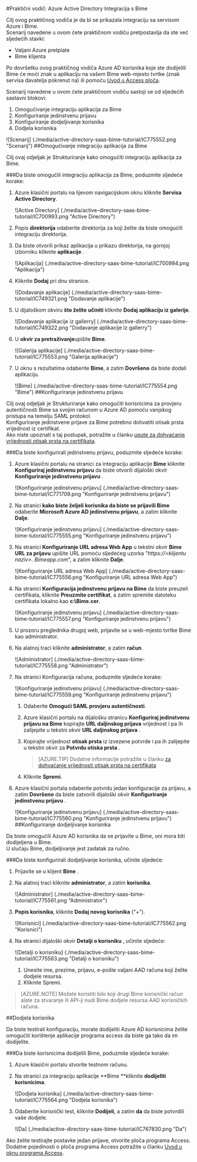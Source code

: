 <properties 
    pageTitle="Praktični vodič: Azure Active Directory Integracija s Bime | Microsoft Azure" 
    description="Saznajte kako pomoću servisa Azure Active Directory Bime da biste omogućili jedinstvenu prijavu, automatiziranog dodjele resursa i više!" 
    services="active-directory" 
    authors="jeevansd"  
    documentationCenter="na" 
    manager="femila"/>
<tags 
    ms.service="active-directory" 
    ms.devlang="na" 
    ms.topic="article" 
    ms.tgt_pltfrm="na" 
    ms.workload="identity" 
    ms.date="09/29/2016" 
    ms.author="jeedes" />

#<a name="tutorial-azure-active-directory-integration-with-bime"></a>Praktični vodič: Azure Active Directory Integracija s Bime

Cilj ovog praktičnog vodiča je da bi se prikazala integraciju sa servisom Azure i Bime.  
Scenarij navedene u ovom ćete praktičnom vodiču pretpostavlja da ste već sljedećih stavki:

-   Valjani Azure pretplate
-   Bime klijenta

Po dovršetku ovog praktičnog vodiča Azure AD korisnika koje ste dodijelili Bime će moći znak u aplikaciju na vašem Bime web-mjesto tvrtke (znak servisa davatelja pokrenut na) ili pomoću [Uvod u Access ploča](active-directory-saas-access-panel-introduction.md).

Scenarij navedene u ovom ćete praktičnom vodiču sastoji se od sljedećih sastavni blokovi:

1.  Omogućivanje integraciju aplikacija za Bime
2.  Konfiguriranje jedinstvenu prijavu
3.  Konfiguriranje dodjeljivanje korisnika
4.  Dodjela korisnika

![Scenarij] (./media/active-directory-saas-bime-tutorial/IC775552.png "Scenarij")
##<a name="enabling-the-application-integration-for-bime"></a>Omogućivanje integraciju aplikacija za Bime

Cilj ovaj odjeljak je Strukturiranje kako omogućiti integraciju aplikacija za Bime.

###<a name="to-enable-the-application-integration-for-bime-perform-the-following-steps"></a>Da biste omogućili integraciju aplikacija za Bime, poduzmite sljedeće korake:

1.  Azure klasični portalu na lijevom navigacijskom oknu kliknite **Servisa Active Directory**.

    ![Active Directory] (./media/active-directory-saas-bime-tutorial/IC700993.png "Active Directory")

2.  Popis **direktorija** odaberite direktorija za koji želite da biste omogućili integraciju direktorija.

3.  Da biste otvorili prikaz aplikacija u prikazu direktorija, na gornjoj izborniku kliknite **aplikacije** .

    ![Aplikacija] (./media/active-directory-saas-bime-tutorial/IC700994.png "Aplikacija")

4.  Kliknite **Dodaj** pri dnu stranice.

    ![Dodavanje aplikacije] (./media/active-directory-saas-bime-tutorial/IC749321.png "Dodavanje aplikacije")

5.  U dijaloškom okviru **što želite učiniti** kliknite **Dodaj aplikaciju iz galerije**.

    ![Dodavanje aplikacije iz gallerry] (./media/active-directory-saas-bime-tutorial/IC749322.png "Dodavanje aplikacije iz gallerry")

6.  U **okvir za pretraživanje**upišite **Bime**.

    ![Galerija aplikacije] (./media/active-directory-saas-bime-tutorial/IC775553.png "Galerija aplikacije")

7.  U oknu s rezultatima odaberite **Bime**, a zatim **Dovršeno** da biste dodali aplikaciju.

    ![Bime] (./media/active-directory-saas-bime-tutorial/IC775554.png "Bime")
##<a name="configuring-single-sign-on"></a>Konfiguriranje jedinstvenu prijavu

Cilj ovaj odjeljak je Strukturiranje kako omogućiti korisnicima za provjeru autentičnosti Bime sa svojim računom u Azure AD pomoću vanjskog pristupa na temelju SAML protokol.  
Konfiguriranje jedinstvene prijave za Bime potrebno dohvatiti otisak prsta vrijednost iz certifikat.  
Ako niste upoznati s taj postupak, potražite u članku [upute za dohvaćanje vrijednosti otisak prsta na certifikata](http://youtu.be/YKQF266SAxI).

###<a name="to-configure-single-sign-on-perform-the-following-steps"></a>Da biste konfigurirali jedinstvenu prijavu, poduzmite sljedeće korake:

1.  Azure klasični portalu na stranici za integraciju aplikacije **Bime** kliknite **Konfiguriraj jedinstvenu prijavu** da biste otvorili dijaloški okvir **Konfiguriranje jedinstvenu prijavu** .

    ![Konfiguriranje jedinstvenu prijavu] (./media/active-directory-saas-bime-tutorial/IC771709.png "Konfiguriranje jedinstvenu prijavu")

2.  Na stranici **kako biste željeli korisnika da biste se prijavili Bime** odaberite **Microsoft Azure AD jedinstvenu prijavu**, a zatim kliknite **Dalje**.

    ![Konfiguriranje jedinstvenu prijavu] (./media/active-directory-saas-bime-tutorial/IC775555.png "Konfiguriranje jedinstvenu prijavu")

3.  Na stranici **Konfiguriranje URL adresa Web App** u tekstni okvir **Bime URL za prijavu** upišite URL pomoću sljedećeg uzorka "*https://\<klijentu naziv\>. Bimeapp.com*", a zatim kliknite **Dalje**.

    ![Konfiguriranje URL adresa Web App] (./media/active-directory-saas-bime-tutorial/IC775556.png "Konfiguriranje URL adresa Web App")

4.  Na stranici **Konfiguracija jedinstvenu prijavu na Bime** da biste preuzeli certifikata, kliknite **Preuzmite certifikat**, a zatim spremite datoteku certifikata lokalno kao **c:\\Bime.cer**.

    ![Konfiguriranje jedinstvenu prijavu] (./media/active-directory-saas-bime-tutorial/IC775557.png "Konfiguriranje jedinstvenu prijavu")

5.  U prozoru preglednika drugoj web, prijavite se u web-mjesto tvrtke Bime kao administrator.

6.  Na alatnoj traci kliknite **administrator**, a zatim **račun**.

    ![Administrator] (./media/active-directory-saas-bime-tutorial/IC775558.png "Administrator")

7.  Na stranici Konfiguracija računa, poduzmite sljedeće korake:

    ![Konfiguriranje jedinstvenu prijavu] (./media/active-directory-saas-bime-tutorial/IC775559.png "Konfiguriranje jedinstvenu prijavu")

    1.  Odaberite **Omogući SAML provjeru autentičnosti**.
    2.  Azure klasični portalu na dijalošku stranicu **Konfiguriraj jedinstvenu prijavu na Bime** kopirajte **URL daljinskog prijava** vrijednost i pa ih zalijepite u tekstni okvir **URL daljinskog prijava** .
    3.  Kopirajte vrijednost **otisak prsta** iz izvezene potvrde i pa ih zalijepite u tekstni okvir za **Potvrdu otiska prsta** .  

        >[AZURE.TIP] Dodatne informacije potražite u članku [za dohvaćanje vrijednosti otisak prsta na certifikata](http://youtu.be/YKQF266SAxI)

    4.  Kliknite **Spremi**.

8.  Azure klasični portala odaberite potvrdu jedan konfiguracije za prijavu, a zatim **Dovršeno** da biste zatvorili dijaloški okvir **Konfiguriranje jedinstvenu prijavu** .

    ![Konfiguriranje jedinstvenu prijavu] (./media/active-directory-saas-bime-tutorial/IC775560.png "Konfiguriranje jedinstvenu prijavu")
##<a name="configuring-user-provisioning"></a>Konfiguriranje dodjeljivanje korisnika

Da biste omogućili Azure AD korisnika da se prijavite u Bime, oni mora biti dodijeljena u Bime.  
U slučaju Bime, dodjeljivanje jest zadatak za ručno.

###<a name="to-configure-user-provisioning-perform-the-following-steps"></a>Da biste konfigurirali dodjeljivanje korisnika, učinite sljedeće:

1.  Prijavite se u klijent **Bime** .

2.  Na alatnoj traci kliknite **administrator**, a zatim **korisnika**.

    ![Administrator] (./media/active-directory-saas-bime-tutorial/IC775561.png "Administrator")

3.  **Popis korisnika**, kliknite **Dodaj novog korisnika** ("+").

    ![Korisnici] (./media/active-directory-saas-bime-tutorial/IC775562.png "Korisnici")

4.  Na stranici dijaloški okvir **Detalji o korisniku** , učinite sljedeće:

    ![Detalji o korisniku] (./media/active-directory-saas-bime-tutorial/IC775563.png "Detalji o korisniku")

    1.  Unesite ime, prezime, prijavu, e-pošte valjani AAD računa koji želite dodjele resursa.
    2.  Kliknite Spremi.

>[AZURE.NOTE] Možete koristiti bilo koji drugi Bime korisnički račun alate za stvaranje ili API-ji nudi Bime dodjele resursa AAD korisničkih računa.

##<a name="assigning-users"></a>Dodjela korisnika

Da biste testirali konfiguraciju, morate dodijeliti Azure AD korisnicima želite omogućiti korištenje aplikacije programa access da biste ga tako da im dodijelite.

###<a name="to-assign-users-to-bime-perform-the-following-steps"></a>Da biste korisnicima dodijelili Bime, poduzmite sljedeće korake:

1.  Azure klasični portalu stvorite testnom računu.

2.  Na stranici za integraciju aplikacije **Bime **kliknite **dodijeliti korisnicima**.

    ![Dodjela korisnika] (./media/active-directory-saas-bime-tutorial/IC775564.png "Dodjela korisnika")

3.  Odaberite korisnički test, kliknite **Dodijeli**, a zatim **da** da biste potvrdili vaše dodjele.

    ![Da] (./media/active-directory-saas-bime-tutorial/IC767830.png "Da")

Ako želite testirajte postavke jedan prijave, otvorite ploča programa Access. Dodatne pojedinosti o ploča programa Access potražite u članku [Uvod u oknu programa Access](active-directory-saas-access-panel-introduction.md).
